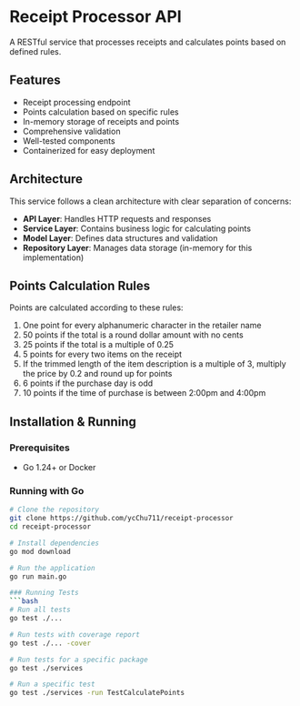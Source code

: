 # Receipt Processor API

A RESTful service that processes receipts and calculates points based on defined rules.

## Features

- Receipt processing endpoint
- Points calculation based on specific rules
- In-memory storage of receipts and points
- Comprehensive validation
- Well-tested components
- Containerized for easy deployment

## Architecture

This service follows a clean architecture with clear separation of concerns:
- **API Layer**: Handles HTTP requests and responses
- **Service Layer**: Contains business logic for calculating points
- **Model Layer**: Defines data structures and validation
- **Repository Layer**: Manages data storage (in-memory for this implementation)

## Points Calculation Rules

Points are calculated according to these rules:
1. One point for every alphanumeric character in the retailer name
2. 50 points if the total is a round dollar amount with no cents
3. 25 points if the total is a multiple of 0.25
4. 5 points for every two items on the receipt
5. If the trimmed length of the item description is a multiple of 3, multiply the price by 0.2 and round up for points
6. 6 points if the purchase day is odd
7. 10 points if the time of purchase is between 2:00pm and 4:00pm

## Installation & Running

### Prerequisites
- Go 1.24+ or Docker

### Running with Go
```bash
# Clone the repository
git clone https://github.com/ycChu711/receipt-processor
cd receipt-processor

# Install dependencies
go mod download

# Run the application
go run main.go

### Running Tests
```bash
# Run all tests
go test ./...

# Run tests with coverage report
go test ./... -cover

# Run tests for a specific package
go test ./services

# Run a specific test
go test ./services -run TestCalculatePoints